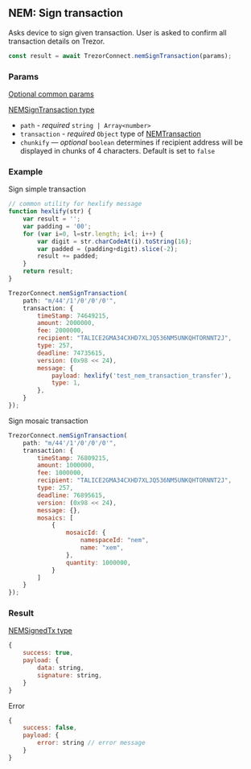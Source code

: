 ## NEM: Sign transaction

Asks device to sign given transaction. User is asked to confirm all transaction
details on Trezor.

```javascript
const result = await TrezorConnect.nemSignTransaction(params);
```

### Params

[Optional common params](commonParams.md)

[NEMSignTransaction type](https://github.com/trezor/trezor-suite/blob/develop/packages/connect/src/types/api/nem/index.ts)

-   `path` - _required_ `string | Array<number>`
-   `transaction` - _required_ `Object` type of [NEMTransaction](https://github.com/trezor/trezor-suite/blob/develop/packages/connect/src/types/api/nem/index.ts)
-   `chunkify` — _optional_ `boolean` determines if recipient address will be displayed in chunks of 4 characters. Default is set to `false`

### Example

Sign simple transaction

```javascript
// common utility for hexlify message
function hexlify(str) {
    var result = '';
    var padding = '00';
    for (var i=0, l=str.length; i<l; i++) {
        var digit = str.charCodeAt(i).toString(16);
        var padded = (padding+digit).slice(-2);
        result += padded;
    }
    return result;
}

TrezorConnect.nemSignTransaction(
    path: "m/44'/1'/0'/0'/0'",
    transaction: {
        timeStamp: 74649215,
        amount: 2000000,
        fee: 2000000,
        recipient: "TALICE2GMA34CXHD7XLJQ536NM5UNKQHTORNNT2J",
        type: 257,
        deadline: 74735615,
        version: (0x98 << 24),
        message: {
            payload: hexlify('test_nem_transaction_transfer'),
            type: 1,
        },
    }
});
```

Sign mosaic transaction

```javascript
TrezorConnect.nemSignTransaction(
    path: "m/44'/1'/0'/0'/0'",
    transaction: {
        timeStamp: 76809215,
        amount: 1000000,
        fee: 1000000,
        recipient: "TALICE2GMA34CXHD7XLJQ536NM5UNKQHTORNNT2J",
        type: 257,
        deadline: 76895615,
        version: (0x98 << 24),
        message: {},
        mosaics: [
            {
                mosaicId: {
                    namespaceId: "nem",
                    name: "xem",
                },
                quantity: 1000000,
            }
        ]
    }
});
```

### Result

[NEMSignedTx type](https://github.com/trezor/trezor-suite/blob/develop/packages/transport/src/types/messages.ts)

```javascript
{
    success: true,
    payload: {
        data: string,
        signature: string,
    }
}
```

Error

```javascript
{
    success: false,
    payload: {
        error: string // error message
    }
}
```
